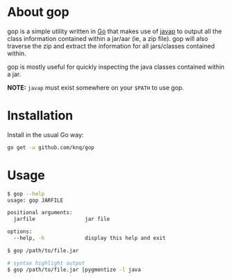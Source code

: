 # About gop
gop is a simple utility written in [Go](https://golang.org/project) that makes
use of [javap](https://docs.oracle.com/javase/8/docs/technotes/tools/windows/javap.html)
to output all the class information contained within a jar/aar (ie, a zip
file). gop will also traverse the zip and extract the information for all
jars/classes contained within.

gop is mostly useful for quickly inspecting the java classes contained within a
jar.

**NOTE:** `javap` must exist somewhere on your `$PATH` to use gop.

# Installation

Install in the usual Go way:
```sh
go get -u github.com/knq/gop
```

# Usage

```sh
$ gop --help
usage: gop JARFILE

positional arguments:
  jarfile                jar file

options:
  --help, -h             display this help and exit

$ gop /path/to/file.jar

# syntax highlight output
$ gop /path/to/file.jar |pygmentize -l java
```

